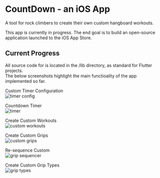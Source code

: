 # CountDown - an iOS App

A tool for rock climbers to create their own custom hangboard workouts.

This app is currently in progress. The end goal is to build an open-source application launched to the iOS App Store.

## Current Progress

All source code for is located in the /lib directory, as standard for Flutter projects.  
The below screenshots highlight the main functioality of the app implemented so far.  

Custom Timer Configuration  
![timer config](screenshots/configure_timer.png)  

Countdown Timer  
![timer](screenshots/timer.png)  

Create Custom Workouts  
![custom workouts](screenshots/my_workouts.png)  

Create Custom Grips  
![custom grips](screenshots/add_grip.png)  

Re-sequence Custom  
![grip sequencer](screenshots/grip_sequence.gif)  

Create Custom Grip Types  
![grip types](screenshots/grip_types.png)  
